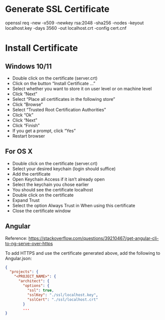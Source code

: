 # Generate SSL Certificate

openssl req -new -x509 -newkey rsa:2048 -sha256 -nodes -keyout localhost.key -days 3560 -out localhost.crt -config cert.cnf

# Install Certificate

## Windows 10/11

- Double click on the certificate (server.crt)
- Click on the button “Install Certificate …”
- Select whether you want to store it on user level or on machine level
- Click “Next”
- Select “Place all certificates in the following store”
- Click “Browse”
- Select “Trusted Root Certification Authorities”
- Click “Ok”
- Click “Next”
- Click “Finish”
- If you get a prompt, click “Yes”
- Restart browser

## For OS X

- Double click on the certificate (server.crt)
- Select your desired keychain (login should suffice)
- Add the certificate
- Open Keychain Access if it isn’t already open
- Select the keychain you chose earlier
- You should see the certificate localhost
- Double click on the certificate
- Expand Trust
- Select the option Always Trust in When using this certificate
- Close the certificate window

## Angular

Reference: https://stackoverflow.com/questions/39210467/get-angular-cli-to-ng-serve-over-https

To add HTTPS and use the certificate generated above, add the following to Angular.json:
```json
{
  "projects": {
    "<PROJECT_NAME>": {
      "architect": {
        "options": {
          "ssl": true,
          "sslKey": "./ssl/localhost.key",
          "sslCert": "./ssl/localhost.crt"
        }
        ...
}
```
